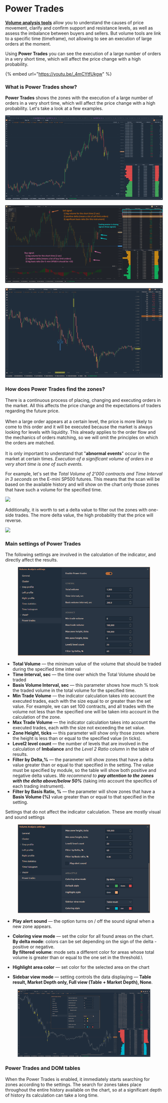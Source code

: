 # Power Trades

[**Volume analysis tools**](volume-analysis-tools/) allow you to understand the causes of price movement, clarify and confirm support and resistance levels, as well as assess the imbalance between buyers and sellers. But volume tools are link to a specific time (timeframe), not allowing to see an execution of large orders at the moment.

Using **Power Trades** you can see the execution of a large number of orders in a very short time, which will affect the price change with a high probability.

{% embed url="https://youtu.be/_4mCYtfUkgw" %}

### What is **Power Trades** show?

**Power Trades** shows the zones with the execution of a large number of orders in a very short time, which will affect the price change with a high probability. Let's take a look at a few examples.

![Power Trades tool shows huge executed trades for the short time](../../.gitbook/assets/power-trades-4.png)

![Power Trades tool](../../.gitbook/assets/power-trades-for-es.png)

![Power Trades on Euro Futures](../../.gitbook/assets/power-trades-on-euro-futures.png)

### How does Power Trades find the zones?

There is a continuous process of placing, changing and executing orders in the market. All this affects the price change and the expectations of traders regarding the future price.\
\
When a large order appears at a certain level, the price is more likely to come to this order and it will be executed because the market is always looking for levels with liquidity. This already applies to the order flow and the mechanics of orders matching, so we will omit the principles on which the orders are matched.\
\
It is only important to understand that "**abnormal events**" occur in the market at certain times. _Execution of a significant volume of orders in a very short time is one of such events._

For example, let's set the _Total Volume of 2'000 contracts and Time Interval in 3 seconds_ on the E-mini SP500 futures. This means that the scan will be based on the available history and will show on the chart only those zones that have such a volume for the specified time.

![](../../.gitbook/assets/screenshot\_45.png)

Additionally, it is worth to set a delta value to filter out the zones with one-side trades. The more delta value, the high probability that the price will reverse.

![](../../.gitbook/assets/screenshot\_46.png)

### Main settings of Power Trades

The following settings are involved in the calculation of the indicator, and directly affect the results.

<figure><img src="../../.gitbook/assets/image (4) (2).png" alt=""><figcaption></figcaption></figure>

* **Total Volume** — the minimum value of the volume that should be traded during the specified time interval
* **Time Interval, sec** — the time over which the Total Volume should be traded
* **Basis Volume Interval, sec** — this parameter shows how much % took the traded volume in the total volume for the specified time.
* **Min Trade Volume** — the indicator calculation takes into account the executed trades, each with the size equal to or greater than the set value. For example, we can set 100 contracts, and all trades with the volume not less than the specified one will be taken into account in the calculation of the zone.
* **Max Trade Volume** — the indicator calculation takes into account the executed trades, each with the size not exceeding the set value.
* **Zone Height, ticks** — this parameter will show only those zones where the height is less than or equal to the specified value (in ticks).
* **Level2 level count** — the number of levels that are involved in the calculation of **Imbalance** and the _Level 2 Ratio_ column in the table of results.
* **Filter by Delta,%** — the parameter will show zones that have a delta value greater than or equal to that specified in the setting. The value must be specified by module, so the table will show both positive and negative delta values. _We recommend to **pay attention to the zones with the delta above/below 50%**_ (taking into account the specifics of each trading instrument).
* **Filter by Basis Ratio, %** — the parameter will show zones that have a **Basis Volume (%)** value greater than or equal to that specified in the setting.

Settings that do not affect the indicator calculation. These are mostly visual and sound settings

<figure><img src="../../.gitbook/assets/image (1) (5).png" alt=""><figcaption></figcaption></figure>

* **Play alert sound** — the option turns on / off the sound signal when a new zone appears.
* **Coloring view mode** — set the color for all found areas on the chart. \
  &#x20;  **By delta mode**: colors can be set depending on the sign of the delta - positive or negative.\
  &#x20;   **By filtered volume**: mode sets a different color for areas whose total volume is greater than or equal to the one set in the threshold.\

* **Highlight area color** — set color for the selected area on the chart
* **Sidebar view mode** — setting controls the data displaying — **Table result, Market Depth only, Full view (Table + Market Depth), None**.

<figure><img src="../../.gitbook/assets/power trades settings.gif" alt=""><figcaption></figcaption></figure>

### Power Trades and DOM tables

When the Power Trades is enabled, it immediately starts searching for zones according to the settings. The search for zones takes place throughout the entire history available on the chart, so at a significant depth of history its calculation can take a long time.



